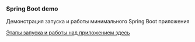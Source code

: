 ### Spring Boot demo 
Демонстрация запуска и работы минимального Spring Boot приложения <br/>

<a href="info">Этапы запуска и работы над приложением здесь</a>
